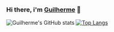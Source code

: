 ### Hi there, i'm [Guilherme](https://github.com/guisoares1) 👋
![Guilherme's GitHub stats](https://github-readme-stats.vercel.app/api?username=guisoares1&show_icons=true&theme=white) 
[![Top Langs](https://github-readme-stats.vercel.app/api/top-langs/?username=guisoares1&layout=compact)](https://github.com/anuraghazra/github-readme-stats)
<!--
**guisoares1/guisoares1** is a ✨ _special_ ✨ repository because its `README.md` (this file) appears on your GitHub profile.

Here are some ideas to get you started:

- 🔭 I’m currently working on ...
- 🌱 I’m currently learning ...
- 👯 I’m looking to collaborate on ...
- 🤔 I’m looking for help with ...
- 💬 Ask me about ...
- 📫 How to reach me: ...
- 😄 Pronouns: ...
- ⚡ Fun fact: ...
-->
